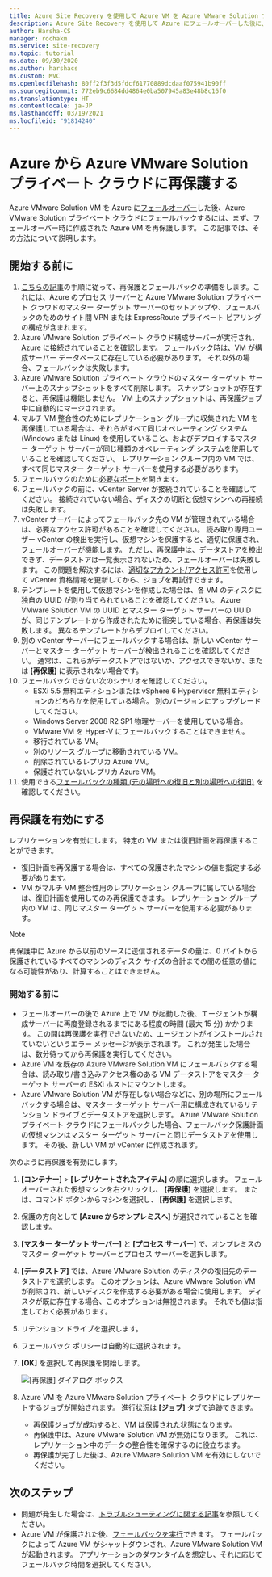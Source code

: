 ```yaml
---
title: Azure Site Recovery を使用して Azure VM を Azure VMware Solution プライベート クラウドに再保護する
description: Azure Site Recovery を使用して Azure にフェールオーバーした後に、Azure VMware Solution VM を再保護する方法について説明します。
author: Harsha-CS
manager: rochakm
ms.service: site-recovery
ms.topic: tutorial
ms.date: 09/30/2020
ms.author: harshacs
ms.custom: MVC
ms.openlocfilehash: 80ff2f3f3d5fdcf61770889dcdaaf075941b90ff
ms.sourcegitcommit: 772eb9c6684dd4864e0ba507945a83e48b8c16f0
ms.translationtype: HT
ms.contentlocale: ja-JP
ms.lasthandoff: 03/19/2021
ms.locfileid: "91814240"
---
```

# <a name="reprotect-from-azure-to-azure-vmware-solution-private-cloud"></a>Azure から Azure VMware Solution プライベート クラウドに再保護する

Azure VMware Solution VM を Azure に[フェールオーバー](avs-tutorial-failover.md)した後、Azure VMware Solution プライベート クラウドにフェールバックするには、まず、フェールオーバー時に作成された Azure VM を再保護します。 この記事では、その方法について説明します。 

## <a name="before-you-begin"></a>開始する前に

1. [こちらの記事](vmware-azure-prepare-failback.md)の手順に従って、再保護とフェールバックの準備をします。これには、Azure のプロセス サーバーと Azure VMware Solution プライベート クラウドのマスター ターゲット サーバーのセットアップや、フェールバックのためのサイト間 VPN または ExpressRoute プライベート ピアリングの構成が含まれます。
2. Azure VMware Solution プライベート クラウド構成サーバーが実行され、Azure に接続されていることを確認します。 フェールバック時は、VM が構成サーバー データベースに存在している必要があります。 それ以外の場合、フェールバックは失敗します。
3. Azure VMware Solution プライベート クラウドのマスター ターゲット サーバー上のスナップショットをすべて削除します。 スナップショットが存在すると、再保護は機能しません。  VM 上のスナップショットは、再保護ジョブ中に自動的にマージされます。
4. マルチ VM 整合性のためにレプリケーション グループに収集された VM を再保護している場合は、それらがすべて同じオペレーティング システム (Windows または Linux) を使用していること、およびデプロイするマスター ターゲット サーバーが同じ種類のオペレーティング システムを使用していることを確認してください。 レプリケーション グループ内の VM では、すべて同じマスター ターゲット サーバーを使用する必要があります。
5. フェールバックのために[必要なポート](vmware-azure-prepare-failback.md#ports-for-reprotectionfailback)を開きます。
6. フェールバックの前に、vCenter Server が接続されていることを確認してください。 接続されていない場合、ディスクの切断と仮想マシンへの再接続は失敗します。
7. vCenter サーバーによってフェールバック先の VM が管理されている場合は、必要なアクセス許可があることを確認してください。 読み取り専用ユーザー vCenter の検出を実行し、仮想マシンを保護すると、適切に保護され、フェールオーバーが機能します。 ただし、再保護中は、データストアを検出できず、データストアは一覧表示されないため、フェールオーバーは失敗します。 この問題を解決するには、[適切なアカウント/アクセス許可](avs-tutorial-prepare-avs.md#prepare-an-account-for-automatic-discovery)を使用して vCenter 資格情報を更新してから、ジョブを再試行できます。 
8. テンプレートを使用して仮想マシンを作成した場合は、各 VM のディスクに独自の UUID が割り当てられていることを確認してください。 Azure VMware Solution VM の UUID とマスター ターゲット サーバーの UUID が、同じテンプレートから作成されたために衝突している場合、再保護は失敗します。 異なるテンプレートからデプロイしてください。
9. 別の vCenter サーバーにフェールバックする場合は、新しい vCenter サーバーとマスター ターゲット サーバーが検出されることを確認してください。 通常は、これらがデータストアではないか、アクセスできないか、または **[再保護]** に表示されない場合です。
10. フェールバックできない次のシナリオを確認してください。
    - ESXi 5.5 無料エディションまたは vSphere 6 Hypervisor 無料エディションのどちらかを使用している場合。 別のバージョンにアップグレードしてください。
    - Windows Server 2008 R2 SP1 物理サーバーを使用している場合。
    - VMware VM を Hyper-V にフェールバックすることはできません。
    - 移行されている VM。
    - 別のリソース グループに移動されている VM。
    - 削除されているレプリカ Azure VM。
    - 保護されていないレプリカ Azure VM。
10. 使用できる[フェールバックの種類 (元の場所への復旧と別の場所への復旧)](concepts-types-of-failback.md) を確認してください。


## <a name="enable-reprotection"></a>再保護を有効にする

レプリケーションを有効にします。 特定の VM または復旧計画を再保護することができます。

- 復旧計画を再保護する場合は、すべての保護されたマシンの値を指定する必要があります。
- VM がマルチ VM 整合性用のレプリケーション グループに属している場合は、復旧計画を使用してのみ再保護できます。 レプリケーション グループ内の VM は、同じマスター ターゲット サーバーを使用する必要があります。

>[!NOTE]
>再保護中に Azure から以前のソースに送信されるデータの量は、0 バイトから保護されているすべてのマシンのディスク サイズの合計までの間の任意の値になる可能性があり、計算することはできません。

### <a name="before-you-start"></a>開始する前に

- フェールオーバーの後で Azure 上で VM が起動した後、エージェントが構成サーバーに再度登録されるまでにある程度の時間 (最大 15 分) かかります。 この間は再保護を実行できないため、エージェントがインストールされていないというエラー メッセージが表示されます。 これが発生した場合は、数分待ってから再保護を実行してください。
- Azure VM を既存の Azure VMware Solution VM にフェールバックする場合は、読み取り/書き込みアクセス権のある VM データストアをマスター ターゲット サーバーの ESXi ホストにマウントします。
- Azure VMware Solution VM が存在しない場合などに、別の場所にフェールバックする場合は、マスター ターゲット サーバー用に構成されているリテンション ドライブとデータストアを選択します。 Azure VMware Solution プライベート クラウドにフェールバックした場合、フェールバック保護計画の仮想マシンはマスター ターゲット サーバーと同じデータストアを使用します。 その後、新しい VM が vCenter に作成されます。

次のように再保護を有効にします。

1. **[コンテナー]**  >  **[レプリケートされたアイテム]** の順に選択します。 フェールオーバーされた仮想マシンを右クリックし、 **[再保護]** を選択します。 または、コマンド ボタンからマシンを選択し、 **[再保護]** を選択します。
2. 保護の方向として **[Azure からオンプレミスへ]** が選択されていることを確認します。
3. **[マスター ターゲット サーバー]** と **[プロセス サーバー]** で、オンプレミスのマスター ターゲット サーバーとプロセス サーバーを選択します。  
4. **[データストア]** では、Azure VMware Solution のディスクの復旧先のデータストアを選択します。 このオプションは、Azure VMware Solution VM が削除され、新しいディスクを作成する必要がある場合に使用します。 ディスクが既に存在する場合、このオプションは無視されます。 それでも値は指定しておく必要があります。
5. リテンション ドライブを選択します。
6. フェールバック ポリシーは自動的に選択されます。
7. **[OK]** を選択して再保護を開始します。

    ![[再保護] ダイアログ ボックス](./media/vmware-azure-reprotect/reprotectinputs.png)
    
8. Azure VM を Azure VMware Solution プライベート クラウドにレプリケートするジョブが開始されます。 進行状況は **[ジョブ]** タブで追跡できます。
    - 再保護ジョブが成功すると、VM は保護された状態になります。
    - 再保護中は、Azure VMware Solution VM が無効になります。 これは、レプリケーション中のデータの整合性を確保するのに役立ちます。
    - 再保護が完了した後は、Azure VMware Solution VM を有効にしないでください。
   

## <a name="next-steps"></a>次のステップ

- 問題が発生した場合は、[トラブルシューティングに関する記事](vmware-azure-troubleshoot-failback-reprotect.md)を参照してください。
- Azure VM が保護された後、[フェールバックを実行](avs-tutorial-failback.md)できます。 フェールバックによって Azure VM がシャットダウンされ、Azure VMware Solution VM が起動されます。 アプリケーションのダウンタイムを想定し、それに応じてフェールバック時間を選択してください。


